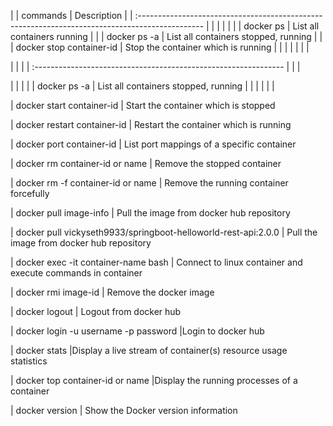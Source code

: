 

| | commands                                          |             Description                   |
| :---------------------------------------------------------------------------------------------- |
| |                                                   |                                           |
| | docker ps                                         |       List all containers running         |
| | docker ps -a                                      |      List all containers stopped, running |
| | docker stop container-id                          |   Stop the container which is running     |
| |                                                   |                                           |
|                                                                                                 |






|                 |          |
| :-------------------------------------------------------------- |
|              | 








|                 |                          |
|                 | docker ps -a             | List all containers stopped, running
|                 |                          |
|                 | | 






| docker start container-id                                      | Start the container which is stopped

| docker restart container-id                                    | Restart the container which is running

| docker port container-id                                       | List port mappings of a specific container

| docker rm container-id or name                                 | Remove the stopped container

| docker rm -f container-id or name                              | Remove the running container forcefully

| docker pull image-info                                         | Pull the image from docker hub repository

| docker pull vickyseth9933/springboot-helloworld-rest-api:2.0.0 | Pull the image from docker hub repository

| docker exec -it container-name bash                            | Connect to linux container and execute 
commands in container

| docker rmi image-id                                            | Remove the docker image

| docker logout                                                  | Logout from docker hub

| docker login -u username -p password                           |Login to docker hub

| docker stats                                                   |Display a live stream of container(s) resource usage statistics

| docker top container-id or name                                |Display the running processes of a container

| docker version                                                 | Show the Docker version information                                                        





	
	
	
	
	
	
	